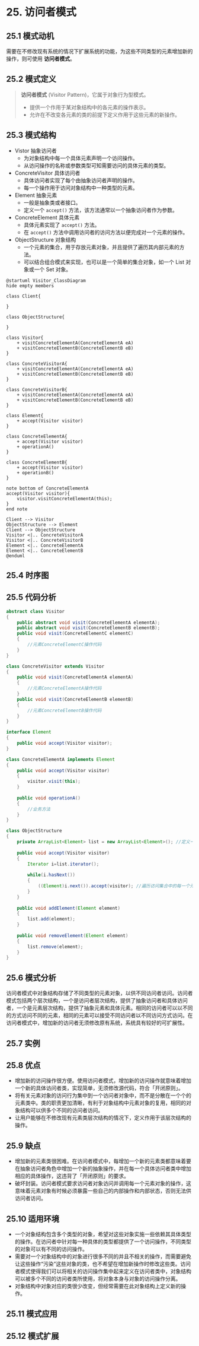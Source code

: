 # 25. 访问者模式

## 25.1 模式动机

需要在不修改现有系统的情况下扩展系统的功能，为这些不同类型的元素增加新的操作，则可使用 **访问者模式**。

## 25.2 模式定义

> **访问者模式** (Visitor Pattern)，它属于对象行为型模式。
>
> - 提供一个作用于某对象结构中的各元素的操作表示。
> - 允许在不改变各元素的类的前提下定义作用于这些元素的新操作。

## 25.3 模式结构

- Vistor 抽象访问者
  - 为对象结构中每一个具体元素声明一个访问操作。
  - 从访问操作的名称或参数类型可知需要访问的具体元素的类型。
- ConcreteVisitor 具体访问者
  - 具体访问者实现了每个由抽象访问者声明的操作。
  - 每一个操作用于访问对象结构中一种类型的元素。
- Element 抽象元素
  - 一般是抽象类或者接口。
  - 定义一个 `accept()` 方法，该方法通常以一个抽象访问者作为参数。
- ConcreteElement 具体元素
  - 具体元素实现了 `accept()` 方法。
  - 在 `accept()` 方法中调用访问者的访问方法以便完成对一个元素的操作。
- ObjectStructure 对象结构
  - 一个元素的集合，用于存放元素对象，并且提供了遍历其内部元素的方法。
  - 可以结合组合模式来实现，也可以是一个简单的集合对象，如一个 List 对象或一个 Set 对象。

```PlantUML
@startuml Visitor_ClassDiagram
hide empty members

class Client{

}

class ObjectStructure{

}

class Visitor{
    + visitConcreteElementA(ConcreteElementA eA)
    + visitConcreteElementB(ConcreteElementB eB)
}

class ConcreteVisitorA{
    + visitConcreteElementA(ConcreteElementA eA)
    + visitConcreteElementB(ConcreteElementB eB)
}

class ConcreteVisitorB{
    + visitConcreteElementA(ConcreteElementA eA)
    + visitConcreteElementB(ConcreteElementB eB)
}

class Element{
    + accept(Visitor visitor)
}

class ConcreteElementA{
    + accept(Visitor visitor)
    + operationA()
}

class ConcreteElementB{
    + accept(Visitor visitor)
    + operationB()
}

note bottom of ConcreteElementA
accept(Visitor visitor){
    visitor.visitConcreteElementA(this);
}
end note

Client --> Visitor
ObjectStructure --> Element
Client --> ObjectStructure
Visitor <|.. ConcreteVisitorA
Visitor <|.. ConcreteVisitorB
Element <|.. ConcreteElementA
Element <|.. ConcreteElementB
@enduml
```

## 25.4 时序图

## 25.5 代码分析

```JAVA
abstract class Visitor
{
    public abstract void visit(ConcreteElementA elementA);
    public abstract void visit(ConcreteElementB elementB);
    public void visit(ConcreteElementC elementC)
    {
        //元素ConcreteElementC操作代码
    }
}
```

```JAVA
class ConcreteVisitor extends Visitor
{
    public void visit(ConcreteElementA elementA)
    {
        //元素ConcreteElementA操作代码
    }
    public void visit(ConcreteElementB elementB)
    {
        //元素ConcreteElementB操作代码
    }
}
```

```JAVA
interface Element
{
    public void accept(Visitor visitor);
}
```

```JAVA
class ConcreteElementA implements Element
{
    public void accept(Visitor visitor)
    {
        visitor.visit(this);
    }
        
    public void operationA()
    {
        //业务方法
    }
}
```

```JAVA
class ObjectStructure
{
    private ArrayList<Element> list = new ArrayList<Element>(); //定义一个集合用于存储元素对象
 
    public void accept(Visitor visitor)
    {
        Iterator i=list.iterator();
        
        while(i.hasNext())
        {
            ((Element)i.next()).accept(visitor); //遍历访问集合中的每一个元素
        }
    }
 
    public void addElement(Element element)
    {
        list.add(element);
    }
 
    public void removeElement(Element element)
    {
        list.remove(element);
    }
}
```

## 25.6 模式分析

访问者模式中对象结构存储了不同类型的元素对象，以供不同访问者访问。访问者模式包括两个层次结构，一个是访问者层次结构，提供了抽象访问者和具体访问者，一个是元素层次结构，提供了抽象元素和具体元素。相同的访问者可以以不同的方式访问不同的元素，相同的元素可以接受不同访问者以不同访问方式访问。在访问者模式中，增加新的访问者无须修改原有系统，系统具有较好的可扩展性。

## 25.7 实例

## 25.8 优点

- 增加新的访问操作很方便。使用访问者模式，增加新的访问操作就意味着增加一个新的具体访问者类，实现简单，无须修改源代码，符合「开闭原则」。
- 将有关元素对象的访问行为集中到一个访问者对象中，而不是分散在一个个的元素类中。类的职责更加清晰，有利于对象结构中元素对象的复用，相同的对象结构可以供多个不同的访问者访问。
- 让用户能够在不修改现有元素类层次结构的情况下，定义作用于该层次结构的操作。

## 25.9 缺点

- 增加新的元素类很困难。在访问者模式中，每增加一个新的元素类都意味着要在抽象访问者角色中增加一个新的抽象操作，并在每一个具体访问者类中增加相应的具体操作，这违背了「开闭原则」的要求。
- 破坏封装。访问者模式要求访问者对象访问并调用每一个元素对象的操作，这意味着元素对象有时候必须暴露一些自己的内部操作和内部状态，否则无法供访问者访问。

## 25.10 适用环境

- 一个对象结构包含多个类型的对象，希望对这些对象实施一些依赖其具体类型的操作。在访问者中针对每一种具体的类型都提供了一个访问操作，不同类型的对象可以有不同的访问操作。
- 需要对一个对象结构中的对象进行很多不同的并且不相关的操作，而需要避免让这些操作“污染”这些对象的类，也不希望在增加新操作时修改这些类。访问者模式使得我们可以将相关的访问操作集中起来定义在访问者类中，对象结构可以被多个不同的访问者类所使用，将对象本身与对象的访问操作分离。
- 对象结构中对象对应的类很少改变，但经常需要在此对象结构上定义新的操作。

## 25.11 模式应用

## 25.12 模式扩展

